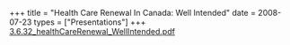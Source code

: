 +++
title = "Health Care Renewal In Canada: Well Intended"
date = 2008-07-23
types = ["Presentations"]
+++
[3.6.32_healthCareRenewal_WellIntended.pdf](/files/3.6.32_healthCareRenewal_WellIntended.pdf)
